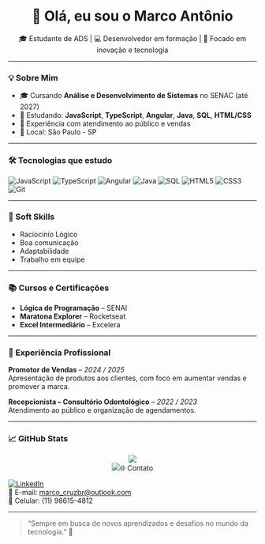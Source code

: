 
<h1 align="center">👋 Olá, eu sou o Marco Antônio</h1>

<p align="center">
🎓 Estudante de ADS | 💻 Desenvolvedor em formação | 🚀 Focado em inovação e tecnologia  
</p>

---

### 💡 Sobre Mim
- 🎓 Cursando **Análise e Desenvolvimento de Sistemas** no SENAC (até 2027)  
- 🌱 Estudando: **JavaScript**, **TypeScript**, **Angular**, **Java**, **SQL**, **HTML/CSS**  
- 💼 Experiência com atendimento ao público e vendas  
- 📍 Local: São Paulo - SP

---

### 🛠️ Tecnologias que estudo

![JavaScript](https://img.shields.io/badge/-JavaScript-F7DF1E?style=flat&logo=javascript&logoColor=black)
![TypeScript](https://img.shields.io/badge/-TypeScript-3178C6?style=flat&logo=typescript&logoColor=white)
![Angular](https://img.shields.io/badge/-Angular-DD0031?style=flat&logo=angular&logoColor=white)
![Java](https://img.shields.io/badge/-Java-007396?style=flat&logo=java&logoColor=white)
![SQL](https://img.shields.io/badge/-SQL-4479A1?style=flat&logo=mysql&logoColor=white)
![HTML5](https://img.shields.io/badge/-HTML5-E34F26?style=flat&logo=html5&logoColor=white)
![CSS3](https://img.shields.io/badge/-CSS3-1572B6?style=flat&logo=css3&logoColor=white)
![Git](https://img.shields.io/badge/-Git-F05032?style=flat&logo=git&logoColor=white)

---

### 🧠 Soft Skills
- Raciocínio Lógico  
- Boa comunicação  
- Adaptabilidade  
- Trabalho em equipe  

---

### 📚 Cursos e Certificações
- **Lógica de Programação** – SENAI  
- **Maratona Explorer** – Rocketseat  
- **Excel Intermediário** – Excelera  

---

### 💼 Experiência Profissional

**Promotor de Vendas** – *2024 / 2025*  
Apresentação de produtos aos clientes, com foco em aumentar vendas e promover a marca.

**Recepcionista – Consultório Odontológico** – *2022 / 2023*  
Atendimento ao público e organização de agendamentos.

---

### 📈 GitHub Stats

<p align="center">

  <img src="https://github-readme-streak-stats.herokuapp.com/?user=oMarcook&theme=tokyonight" />
  <br />
  <img src="https://github-readme-activity-graph.vercel.app/graph?username=oMarco


### 🌐 Contato

[![LinkedIn](https://img.shields.io/badge/-LinkedIn-0A66C2?style=flat&logo=linkedin&logoColor=white)](https://www.linkedin.com/in/marcodacruzbraga/)  
📧 E-mail: marco_cruzbr@outlook.com  
📱 Celular: (11) 98615-4812  

---

> “Sempre em busca de novos aprendizados e desafios no mundo da tecnologia.” 🚀

